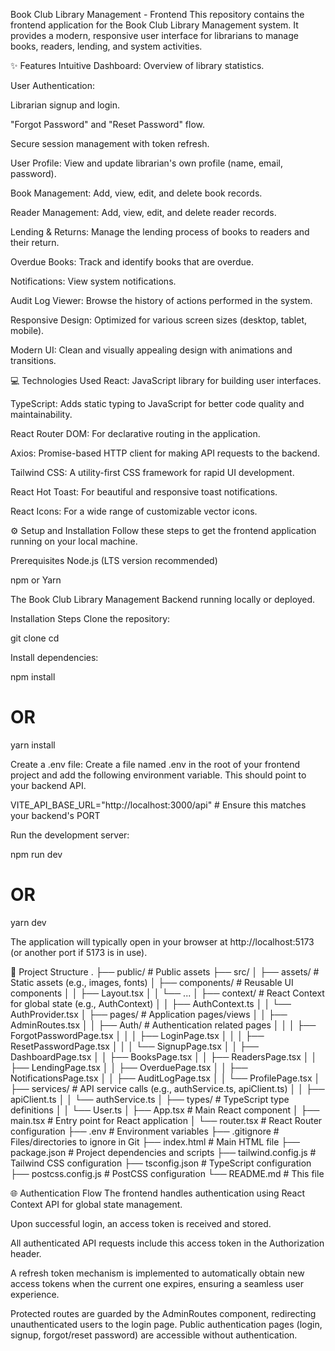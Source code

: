 Book Club Library Management - Frontend
This repository contains the frontend application for the Book Club Library Management system. It provides a modern, responsive user interface for librarians to manage books, readers, lending, and system activities.

✨ Features
Intuitive Dashboard: Overview of library statistics.

User Authentication:

Librarian signup and login.

"Forgot Password" and "Reset Password" flow.

Secure session management with token refresh.

User Profile: View and update librarian's own profile (name, email, password).

Book Management: Add, view, edit, and delete book records.

Reader Management: Add, view, edit, and delete reader records.

Lending & Returns: Manage the lending process of books to readers and their return.

Overdue Books: Track and identify books that are overdue.

Notifications: View system notifications.

Audit Log Viewer: Browse the history of actions performed in the system.

Responsive Design: Optimized for various screen sizes (desktop, tablet, mobile).

Modern UI: Clean and visually appealing design with animations and transitions.

💻 Technologies Used
React: JavaScript library for building user interfaces.

TypeScript: Adds static typing to JavaScript for better code quality and maintainability.

React Router DOM: For declarative routing in the application.

Axios: Promise-based HTTP client for making API requests to the backend.

Tailwind CSS: A utility-first CSS framework for rapid UI development.

React Hot Toast: For beautiful and responsive toast notifications.

React Icons: For a wide range of customizable vector icons.

⚙️ Setup and Installation
Follow these steps to get the frontend application running on your local machine.

Prerequisites
Node.js (LTS version recommended)

npm or Yarn

The Book Club Library Management Backend running locally or deployed.

Installation Steps
Clone the repository:

git clone <your-frontend-repo-url>
cd <your-frontend-repo-directory>

Install dependencies:

npm install
# OR
yarn install

Create a .env file:
Create a file named .env in the root of your frontend project and add the following environment variable. This should point to your backend API.

VITE_API_BASE_URL="http://localhost:3000/api" # Ensure this matches your backend's PORT

Run the development server:

npm run dev
# OR
yarn dev

The application will typically open in your browser at http://localhost:5173 (or another port if 5173 is in use).

📂 Project Structure
.
├── public/                 # Public assets
├── src/
│   ├── assets/             # Static assets (e.g., images, fonts)
│   ├── components/         # Reusable UI components
│   │   ├── Layout.tsx
│   │   └── ...
│   ├── context/            # React Context for global state (e.g., AuthContext)
│   │   ├── AuthContext.ts
│   │   └── AuthProvider.tsx
│   ├── pages/              # Application pages/views
│   │   ├── AdminRoutes.tsx
│   │   ├── Auth/           # Authentication related pages
│   │   │   ├── ForgotPasswordPage.tsx
│   │   │   ├── LoginPage.tsx
│   │   │   ├── ResetPasswordPage.tsx
│   │   │   └── SignupPage.tsx
│   │   ├── DashboardPage.tsx
│   │   ├── BooksPage.tsx
│   │   ├── ReadersPage.tsx
│   │   ├── LendingPage.tsx
│   │   ├── OverduePage.tsx
│   │   ├── NotificationsPage.tsx
│   │   ├── AuditLogPage.tsx
│   │   └── ProfilePage.tsx
│   ├── services/           # API service calls (e.g., authService.ts, apiClient.ts)
│   │   ├── apiClient.ts
│   │   └── authService.ts
│   ├── types/              # TypeScript type definitions
│   │   └── User.ts
│   ├── App.tsx             # Main React component
│   ├── main.tsx            # Entry point for React application
│   └── router.tsx          # React Router configuration
├── .env                    # Environment variables
├── .gitignore              # Files/directories to ignore in Git
├── index.html              # Main HTML file
├── package.json            # Project dependencies and scripts
├── tailwind.config.js      # Tailwind CSS configuration
├── tsconfig.json           # TypeScript configuration
├── postcss.config.js       # PostCSS configuration
└── README.md               # This file

🌐 Authentication Flow
The frontend handles authentication using React Context API for global state management.

Upon successful login, an access token is received and stored.

All authenticated API requests include this access token in the Authorization header.

A refresh token mechanism is implemented to automatically obtain new access tokens when the current one expires, ensuring a seamless user experience.

Protected routes are guarded by the AdminRoutes component, redirecting unauthenticated users to the login page. Public authentication pages (login, signup, forgot/reset password) are accessible without authentication.
